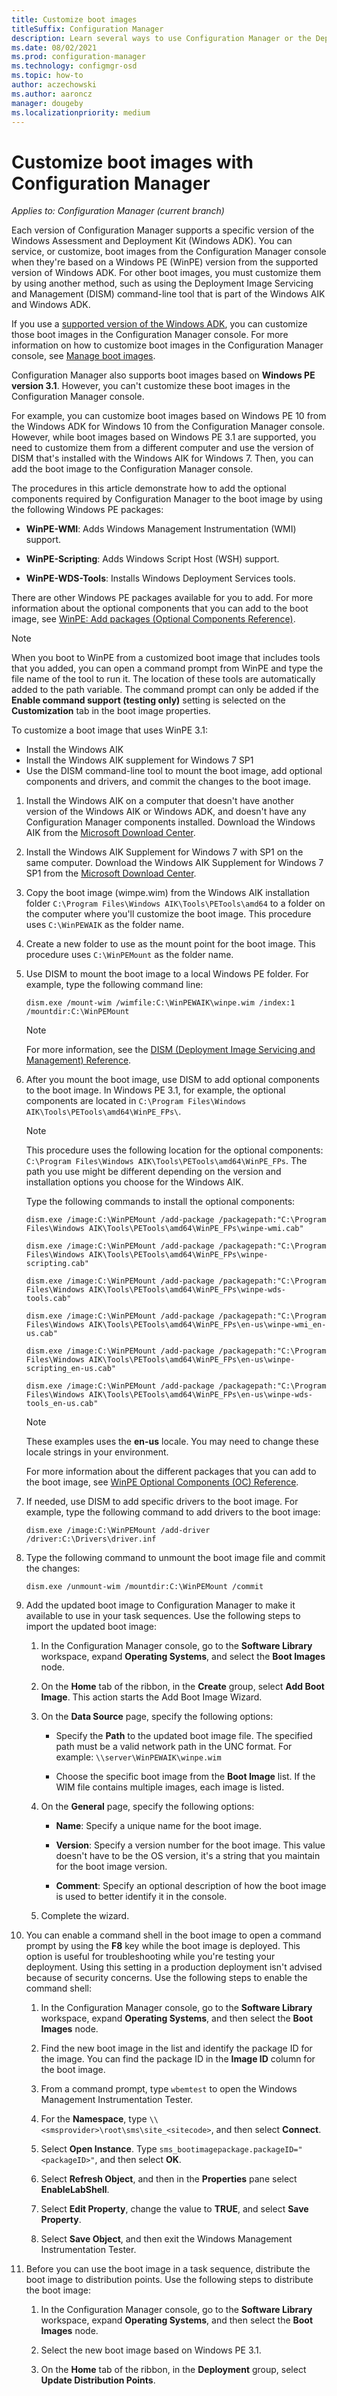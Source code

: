 ```yaml
---
title: Customize boot images
titleSuffix: Configuration Manager
description: Learn several ways to use Configuration Manager or the Deployment Image Servicing and Management (DISM) command-line tool to customize a boot image.
ms.date: 08/02/2021
ms.prod: configuration-manager
ms.technology: configmgr-osd
ms.topic: how-to
author: aczechowski
ms.author: aaroncz
manager: dougeby
ms.localizationpriority: medium
---
```


# Customize boot images with Configuration Manager

*Applies to: Configuration Manager (current branch)*

Each version of Configuration Manager supports a specific version of the Windows Assessment and Deployment Kit (Windows ADK). You can service, or customize, boot images from the Configuration Manager console when they're based on a Windows PE (WinPE) version from the supported version of Windows ADK. For other boot images, you must customize them by using another method, such as using the Deployment Image Servicing and Management (DISM) command-line tool that is part of the Windows AIK and Windows ADK.

If you use a [supported version of the Windows ADK](../../core/plan-design/configs/support-for-windows-adk.md), you can customize those boot images in the Configuration Manager console. For more information on how to customize boot images in the Configuration Manager console, see [Manage boot images](manage-boot-images.md#modify-a-boot-image).

Configuration Manager also supports boot images based on **Windows PE version 3.1**. However, you can't customize these boot images in the Configuration Manager console.

For example, you can customize boot images based on Windows PE 10 from the Windows ADK for Windows 10 from the Configuration Manager console. However, while boot images based on Windows PE 3.1 are supported, you need to customize them from a different computer and use the version of DISM that's installed with the Windows AIK for Windows 7. Then, you can add the boot image to the Configuration Manager console.

The procedures in this article demonstrate how to add the optional components required by Configuration Manager to the boot image by using the following Windows PE packages:

- **WinPE-WMI**: Adds Windows Management Instrumentation (WMI) support.

- **WinPE-Scripting**: Adds Windows Script Host (WSH) support.

- **WinPE-WDS-Tools**: Installs Windows Deployment Services tools.

There are other Windows PE packages available for you to add. For more information about the optional components that you can add to the boot image, see [WinPE: Add packages (Optional Components Reference)](/windows-hardware/manufacture/desktop/winpe-add-packages--optional-components-reference).

> [!NOTE]
> When you boot to WinPE from a customized boot image that includes tools that you added, you can open a command prompt from WinPE and type the file name of the tool to run it. The location of these tools are automatically added to the path variable. The command prompt can only be added if the **Enable command support (testing only)** setting is selected on the **Customization** tab in the boot image properties.

To customize a boot image that uses WinPE 3.1:

- Install the Windows AIK
- Install the Windows AIK supplement for Windows 7 SP1
- Use the DISM command-line tool to mount the boot image, add optional components and drivers, and commit the changes to the boot image.

1. Install the Windows AIK on a computer that doesn't have another version of the Windows AIK or Windows ADK, and doesn't have any Configuration Manager components installed. Download the Windows AIK from the [Microsoft Download Center](https://www.microsoft.com/download/details.aspx?id=5753).

1. Install the Windows AIK Supplement for Windows 7 with SP1 on the same computer. Download the Windows AIK Supplement for Windows 7 SP1 from the [Microsoft Download Center](https://www.microsoft.com/download/details.aspx?id=5188).

1. Copy the boot image (wimpe.wim) from the Windows AIK installation folder `C:\Program Files\Windows AIK\Tools\PETools\amd64` to a folder on the computer where you'll customize the boot image. This procedure uses `C:\WinPEWAIK` as the folder name.

1. Create a new folder to use as the mount point for the boot image. This procedure uses `C:\WinPEMount` as the folder name.

1. Use DISM to mount the boot image to a local Windows PE folder. For example, type the following command line:

    `dism.exe /mount-wim /wimfile:C:\WinPEWAIK\winpe.wim /index:1 /mountdir:C:\WinPEMount`

    > [!NOTE]
    > For more information, see the [DISM (Deployment Image Servicing and Management) Reference](/windows-hardware/manufacture/desktop/dism-reference--deployment-image-servicing-and-management).

1. After you mount the boot image, use DISM to add optional components to the boot image. In Windows PE 3.1, for example, the optional components are located in `C:\Program Files\Windows AIK\Tools\PETools\amd64\WinPE_FPs\`.

    > [!NOTE]
    > This procedure uses the following location for the optional components: `C:\Program Files\Windows AIK\Tools\PETools\amd64\WinPE_FPs`. The path you use might be different depending on the version and installation options you choose for the Windows AIK.

    Type the following commands to install the optional components:

    ```Command
    dism.exe /image:C:\WinPEMount /add-package /packagepath:"C:\Program Files\Windows AIK\Tools\PETools\amd64\WinPE_FPs\winpe-wmi.cab"

    dism.exe /image:C:\WinPEMount /add-package /packagepath:"C:\Program Files\Windows AIK\Tools\PETools\amd64\WinPE_FPs\winpe-scripting.cab"

    dism.exe /image:C:\WinPEMount /add-package /packagepath:"C:\Program Files\Windows AIK\Tools\PETools\amd64\WinPE_FPs\winpe-wds-tools.cab"

    dism.exe /image:C:\WinPEMount /add-package /packagepath:"C:\Program Files\Windows AIK\Tools\PETools\amd64\WinPE_FPs\en-us\winpe-wmi_en-us.cab"

    dism.exe /image:C:\WinPEMount /add-package /packagepath:"C:\Program Files\Windows AIK\Tools\PETools\amd64\WinPE_FPs\en-us\winpe-scripting_en-us.cab"

    dism.exe /image:C:\WinPEMount /add-package /packagepath:"C:\Program Files\Windows AIK\Tools\PETools\amd64\WinPE_FPs\en-us\winpe-wds-tools_en-us.cab"
    ```

    > [!NOTE]
    > These examples uses the **en-us** locale. You may need to change these locale strings in your environment.
    >
    > For more information about the different packages that you can add to the boot image, see [WinPE Optional Components (OC) Reference](/windows-hardware/manufacture/desktop/winpe-add-packages--optional-components-reference).

1. If needed, use DISM to add specific drivers to the boot image. For example, type the following command to add drivers to the boot image:

    `dism.exe /image:C:\WinPEMount /add-driver /driver:C:\Drivers\driver.inf`

1. Type the following command to unmount the boot image file and commit the changes:

    `dism.exe /unmount-wim /mountdir:C:\WinPEMount /commit`

1. Add the updated boot image to Configuration Manager to make it available to use in your task sequences. Use the following steps to import the updated boot image:

    1. In the Configuration Manager console, go to the **Software Library** workspace, expand **Operating Systems**, and select the **Boot Images** node.

    1. On the **Home** tab of the ribbon, in the **Create** group, select **Add Boot Image**. This action starts the Add Boot Image Wizard.

    1. On the **Data Source** page, specify the following options:

        - Specify the **Path** to the updated boot image file. The specified path must be a valid network path in the UNC format. For example: `\\server\WinPEWAIK\winpe.wim`

        - Choose the specific boot image from the **Boot Image** list. If the WIM file contains multiple images, each image is listed.

    1. On the **General** page, specify the following options:

        - **Name**: Specify a unique name for the boot image.

        - **Version**: Specify a version number for the boot image. This value doesn't have to be the OS version, it's a string that you maintain for the boot image version.

        - **Comment**: Specify an optional description of how the boot image is used to better identify it in the console.

    1. Complete the wizard.

1. You can enable a command shell in the boot image to open a command prompt by using the **F8** key while the boot image is deployed. This option is useful for troubleshooting while you're testing your deployment. Using this setting in a production deployment isn't advised because of security concerns. Use the following steps to enable the command shell:

    1. In the Configuration Manager console, go to the **Software Library** workspace, expand **Operating Systems**, and then select the **Boot Images** node.

    1. Find the new boot image in the list and identify the package ID for the image. You can find the package ID in the **Image ID** column for the boot image.

    1. From a command prompt, type `wbemtest` to open the Windows Management Instrumentation Tester.

    1. For the **Namespace**, type `\\<smsprovider>\root\sms\site_<sitecode>`, and then select **Connect**.

    1. Select **Open Instance**. Type `sms_bootimagepackage.packageID="<packageID>"`, and then select **OK**.

    1. Select **Refresh Object**, and then in the **Properties** pane select **EnableLabShell**.

    1. Select **Edit Property**, change the value to **TRUE**, and select **Save Property**.

    1. Select **Save Object**, and then exit the Windows Management Instrumentation Tester.

1. Before you can use the boot image in a task sequence, distribute the boot image to distribution points. Use the following steps to distribute the boot image:

    1. In the Configuration Manager console, go to the **Software Library** workspace, expand **Operating Systems**, and then select the **Boot Images** node.

    1. Select the new boot image based on Windows PE 3.1.

    1. On the **Home** tab of the ribbon, in the **Deployment** group, select **Update Distribution Points**.
